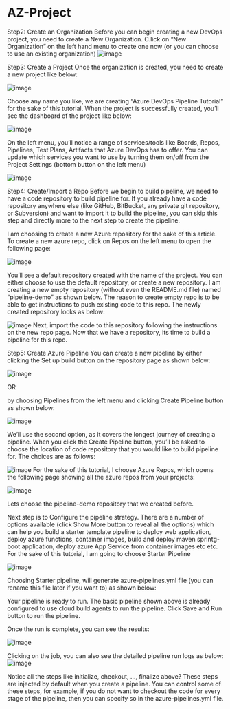 # AZ-Project
Step2: Create an Organization
Before you can begin creating a new DevOps project, you need to create a New Organization. C.lick on “New Organization” on the left hand menu to create one now (or you can choose to use an existing organization)
![image](https://github.com/Dmtry32/AZ-Project/assets/88732558/d2943d32-657d-4de8-88b3-5f4c90f1f888)

Step3: Create a Project
Once the organization is created, you need to create a new project like below:

![image](https://github.com/Dmtry32/AZ-Project/assets/88732558/22032d45-b0c3-4408-ace0-66c9a1202dae)

Choose any name you like, we are creating “Azure DevOps Pipeline Tutorial” for the sake of this tutorial. When the project is successfully created, you’ll see the dashboard of the project like below:


![image](https://github.com/Dmtry32/AZ-Project/assets/88732558/3afe962f-e1bd-4414-a764-18a035f74cde)

On the left menu, you’ll notice a range of services/tools like Boards, Repos, Pipelines, Test Plans, Artifacts that Azure DevOps has to offer. You can update which services you want to use by turning them on/off from the Project Settings (bottom button on the left menu)

![image](https://github.com/Dmtry32/AZ-Project/assets/88732558/2a11ea85-9b22-40cb-ad47-7fde0fd85484)

Step4: Create/Import a Repo
Before we begin to build pipeline, we need to have a code repository to build pipeline for. If you already have a code repository anywhere else (like GitHub, BitBucket, any private git repository, or Subversion) and want to import it to build the pipeline, you can skip this step and directly more to the next step to create the pipeline.

I am choosing to create a new Azure repository for the sake of this article. To create a new azure repo, click on Repos on the left menu to open the following page:

![image](https://github.com/Dmtry32/AZ-Project/assets/88732558/4e5c4494-d93e-4865-a9c0-43f3ee0e4582)

You’ll see a default repository created with the name of the project. You can either choose to use the default repository, or create a new repository. I am creating a new empty repository (without even the README.md file) named “pipeline-demo” as shown below. The reason to create empty repo is to be able to get instructions to push existing code to this repo. The newly created repository looks as below:

![image](https://github.com/Dmtry32/AZ-Project/assets/88732558/5bc57757-5cb3-424c-a908-845004c2b90c)
Next, import the code to this repository following the instructions on the new repo page. Now that we have a repository, its time to build a pipeline for this repo.

Step5: Create Azure Pipeline
You can create a new pipeline by either clicking the Set up build button on the repository page as shown below:

![image](https://github.com/Dmtry32/AZ-Project/assets/88732558/f21161ce-46bd-4172-8825-28b8c3540ebf)

OR

by choosing Pipelines from the left menu and clicking Create Pipeline button as shown below:

![image](https://github.com/Dmtry32/AZ-Project/assets/88732558/97df9780-f83c-4f8a-81f1-76b43279ce01)

We’ll use the second option, as it covers the longest journey of creating a pipeline. When you click the Create Pipeline button, you’ll be asked to choose the location of code repository that you would like to build pipeline for. The choices are as follows:

![image](https://github.com/Dmtry32/AZ-Project/assets/88732558/21a2b19d-d7fa-4cd6-8b3d-19f127e8cae8)
For the sake of this tutorial, I choose Azure Repos, which opens the following page showing all the azure repos from your projects:

![image](https://github.com/Dmtry32/AZ-Project/assets/88732558/fc8a6be4-eadb-4fd7-a23f-276b9940079a)

Lets choose the pipeline-demo repository that we created before.

Next step is to Configure the pipeline strategy. There are a number of options available (click Show More button to reveal all the options) which can help you build a starter template pipeline to deploy web application, deploy azure functions, container images, build and deploy maven sprintg-boot application, deploy azure App Service from container images etc etc. For the sake of this tutorial, I am going to choose Starter Pipeline

![image](https://github.com/Dmtry32/AZ-Project/assets/88732558/958c08e0-6125-4034-9153-6204b912b0a7)

Choosing Starter pipeline, will generate azure-pipelines.yml file (you can rename this file later if you want to) as shown below:


Your pipeline is ready to run. The basic pipeline shown above is already configured to use cloud build agents to run the pipeline. Click Save and Run button to run the pipeline.


Once the run is complete, you can see the results:

![image](https://github.com/Dmtry32/AZ-Project/assets/88732558/87d7c489-8c7b-41be-bd48-1863b550c4b2)

Clicking on the job, you can also see the detailed pipeline run logs as below:
![image](https://github.com/Dmtry32/AZ-Project/assets/88732558/ff3609c6-9ea3-4d4a-a20f-43718e6d44f7)


Notice all the steps like initialize, checkout, …, finalize above? These steps are injected by default when you create a pipeline. You can control some of these steps, for example, if you do not want to checkout the code for every stage of the pipeline, then you can specify so in the azure-pipelines.yml file.







